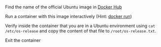 Find the name of the official Ubuntu image in [Docker Hub](https://hub.docker.com/search)

Run a container with this image interactively (Hint: [docker run](https://docs.docker.com/engine/reference/commandline/run/))

Verify inside the container that you are in a Ubuntu environment using `cat /etc/os-release` and copy the content of that file to `/root/os-release.txt`.

Exit the container